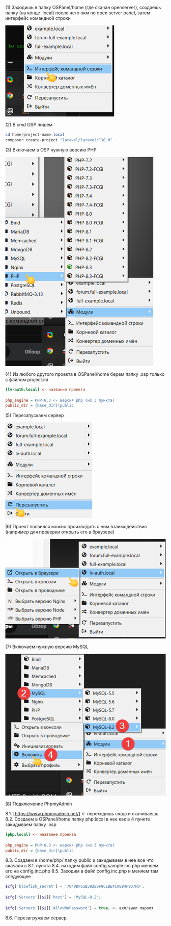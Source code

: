 (1) Заходишь в папку OSPanel/home (где скачан openserver), создаешь папку (на конце .local) после чего пкм по open server panel, затем интерфейс командной строки

![картинка1](images/20251012131618.png)

(2) В cmd OSP пишем

```powershell
cd home/project-name.local
composer create-project "laravel/laravel:^10.0" .
```

(3) Включаем в OSP нужную версию PHP

![картинка2](images/20251012132206.png)

(4) Из любого другого проекта в OSPanel/home берем папку .osp только с файлом project.ini

```ini
[lv-auth.local] <- название проекта

php_engine = PHP-8.3 <- версия php (из 3 пункта)
public_dir = {base_dir}\public
```

(5) Перезапускаем сервер

![картинка3](images/20251012132533.png)
 
(6) Проект появился можно производить с ним взаимодействия (например для проверки открыть его в браузере)

![картинка4](images/20251012132622.png)

(7) Включаем нужную версию MySQL

![картинка5](images/20251012133339.png)

(8) Подключение PhpmyAdmin 

8.1. [https://www.phpmyadmin.net/] <- переходишь сюда и скачиваешь
8.2. Создаем в OSPanel/home папку php.local в нее как в 4 пункте закидываем папку .osp

```ini
[php.local] <- название проекта

php_engine = PHP-8.3 <- версия php (из 3 пункта)
public_dir = {base_dir}\public
```

8.3. Создаем в /home/php/ папку public и закидываем в нее все что скачали с 8.1. пункта
8.4. находим файл config.sample.inc.php меняем его на config.inc.php
8.5. Заходим в файл config.inc.php и меняем там следующее

```php
$cfg['blowfish_secret'] = '7040DF61B592E6F8CEBE4CAE84F9D7FD';

$cfg['Servers'][$i]['host'] = 'MySQL-8.2';

$cfg['Servers'][$i]['AllowNoPassword'] = true; <- вкл/выкл пароля
```

8.6. Перезагружаем сервер